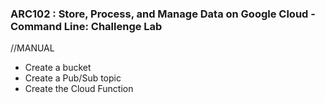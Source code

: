 ### ARC102 :  Store, Process, and Manage Data on Google Cloud - Command Line: Challenge Lab 

//MANUAL
- Create a bucket   
- Create a Pub/Sub topic   
- Create the Cloud Function   


